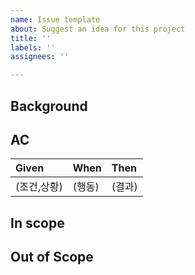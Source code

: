 ```yaml
---
name: Issue template
about: Suggest an idea for this project
title: ''
labels: ''
assignees: ''

---
```


<!--
[제목] title (개발소요 예상시간) ex) 소셜 로그인 기능 추가 (3h)
-->
## Background

## AC
| Given   | When  | Then  |
|:--------|:------|:------|
| (조건,상황) | (행동)  | (결과)  |

## In scope

## Out of Scope

